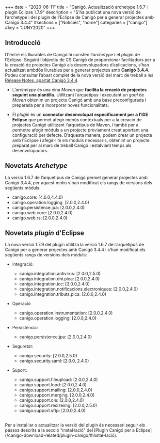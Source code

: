 +++
date        = "2020-06-11"
title       = "Canigó. Actualització archetype 1.6.7 i plugin Eclipse 1.7.9"
description = "S'ha publicat una nova versió de l’archetype i del plugin de l’Eclipse de Canigó per a generar projectes amb Canigó 3.4.4"
#sections    = ["Notícies", "home"]
categories  = ["canigo"]
#key         = "JUNY2020"
+++

## Introducció

D'entre els lliurables de Canigó hi consten l’_archetype_ i el _plugin_ de l’Eclipse.
Seguint l’objectiu de CS Canigó de proporcionar facilitadors per a la creació de projectes Canigó als desenvolupadors d’aplicacions,
s’han actualitzat ambdós lliurables per a
generar projectes amb **Canigó 3.4.4**. Podeu consultar l’abast complet de la nova versió del marc de treball a les [Release Notes,
apartat Canigó 3.4.4](/canigo-download-related/release-notes-canigo-34).

* L’*archetype* és una eina _Maven_ que **facilita la creació de projectes seguint una plantilla**. Utilitzant l’arquetipus i
executant un _goal_ de _Maven_ obtenim un projecte Canigó amb una
base preconfigurada i preparada per a incorporar noves funcionalitats.

* El *plugin* és un **connector desenvolupat específicament per a l’IDE Eclipse** que permet afegir menús contextuals per a la creació
de projectes Canigó utilitzant l’arquetipus de Maven, i també per a permetre afegir mòduls a un projecte prèviament creat aportant una
configuració per defecte. D’aquesta manera, podem crear un projecte amb l’Eclipse i afegir-l’hi els mòduls necessaris, obtenint un projecte
preparat per al marc de treball Canigó i estalviant temps als desenvolupadors.


## Novetats *Archetype*

La versió 1.6.7 de l’arquetipus de Canigó permet generar projectes amb Canigó 3.4.4, per aquest motiu s'han modificat els rangs de
versions dels següents mòduls:

- canigo.core: [4.0.0,4.4.0)
- canigo.operation.logging: [2.0.0,2.4.0)
- canigo.persistence.jpa: [2.0.0,2.4.0)
- canigo.web.core: [2.0.0,2.4.0)
- canigo.web.rs: [2.0.0,2.4.0)

## Novetats *plugin* d'Eclipse

La nova versió 1.7.9 del plugin utilitza la versió 1.6.7 de l’arquetipus de Canigó per a generar projectes amb Canigó 3.4.4 i s'han
modificat els següents rangs de versions dels mòduls:

- Integració:
  - canigo.integration.antivirus: [2.0.0,2.5.0)
  - canigo.integration.dni.pica: [2.0.0,2.4.0)
  - canigo.integration.icc: [2.0.0,2.4.0)
  - canigo.integration.notificacions.electroniques: [2.0.0,2.4.0)
  - canigo.integration.tributs.pica: [2.0.0,2.4.0)
 
- Operació
  - canigo.operation.instrumentation: [2.0.0,2.4.0)
  - canigo.operation.logging: [2.0.0,2.4.0)
 
- Persistència:
  - canigo.persistence.jpa: [2.0.0,2.4.0)
 
- Seguretat:
  - canigo.security: [2.0.0,2.5.0)
  - canigo.security.saml: [2.0.0, 2.4.0)
 
- Suport:
  - canigo.support.fileupload: [2.0.0,2.4.0)
  - canigo.support.lopd: [2.0.0,2.4.0)
  - canigo.support.mailing: [2.0.0,2.4.0)
  - canigo.support.merging: [2.0.0,2.4.0)
  - canigo.support.ole: [2.0.0,2.4.0)
  - canigo.support.resizeimg: [2.0.0,2.5.0)
  - canigo.support.sftp: [2.0.0,2.4.0)

<br/>
Per a instal·lar o actualitzar la versió del plugin és necessari seguir els passos descrits a la secció "Instal·lació"
del [Plugin Canigó per a Eclipse](/canigo-download-related/plugin-canigo/#instal-lació).